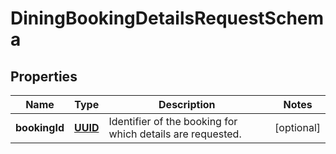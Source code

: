 # DiningBookingDetailsRequestSchema

## Properties
Name | Type | Description | Notes
------------ | ------------- | ------------- | -------------
**bookingId** | [**UUID**](UUID.md) | Identifier of the booking for which details are requested. |  [optional]
